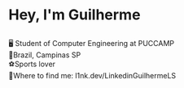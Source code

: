 # **Hey, I'm Guilherme**
##
🖥️ Student of Computer Engineering at PUCCAMP
<br>
📌Brazil, Campinas SP
<br>
⚽Sports lover
<br>
🔗Where to find me: l1nk.dev/LinkedinGuilhermeLS
